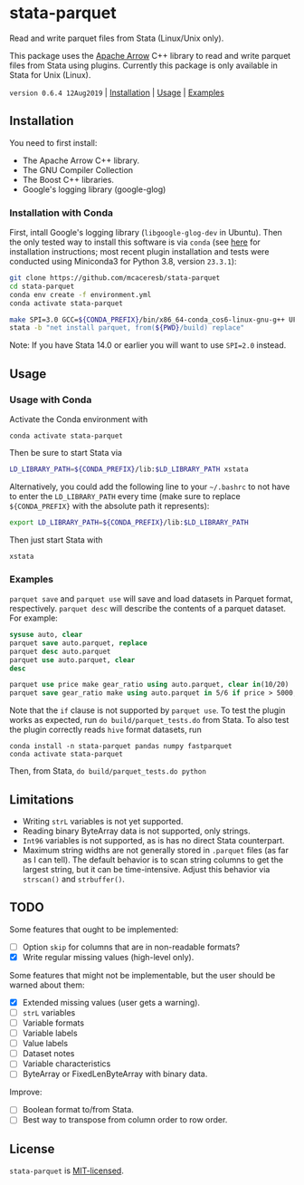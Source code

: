stata-parquet
=============

Read and write parquet files from Stata (Linux/Unix only).

This package uses the [Apache Arrow](https://github.com/apache/arrow)
C++ library to read and write parquet files from Stata using plugins.
Currently this package is only available in Stata for Unix (Linux).

`version 0.6.4 12Aug2019` | [Installation](#installation) | [Usage](#usage) | [Examples](#examples)

Installation
------------

You need to first install:

- The Apache Arrow C++ library.
- The GNU Compiler Collection
- The Boost C++ libraries.
- Google's logging library (google-glog)

### Installation with Conda

First, intall Google's logging library (`libgoogle-glog-dev` in Ubuntu). Then the only tested way to install this software is via `conda` (see [here](https://docs.conda.io/projects/conda/en/latest/user-guide/install/index.html) for installation instructions; most recent plugin installation and tests were conducted using Miniconda3 for Python 3.8, version `23.3.1`):

```bash
git clone https://github.com/mcaceresb/stata-parquet
cd stata-parquet
conda env create -f environment.yml
conda activate stata-parquet

make SPI=3.0 GCC=${CONDA_PREFIX}/bin/x86_64-conda_cos6-linux-gnu-g++ UFLAGS=-std=c++11 INCLUDE=${CONDA_PREFIX}/include LIBS=${CONDA_PREFIX}/lib all
stata -b "net install parquet, from(${PWD}/build) replace"
```

Note: If you have Stata 14.0 or earlier you will want to use `SPI=2.0` instead.

Usage
-----

### Usage with Conda

Activate the Conda environment with

```
conda activate stata-parquet
```

Then be sure to start Stata via
```bash
LD_LIBRARY_PATH=${CONDA_PREFIX}/lib:$LD_LIBRARY_PATH xstata
```

Alternatively, you could add the following line to your `~/.bashrc` to not have
to enter the `LD_LIBRARY_PATH` every time (make sure to replace
`${CONDA_PREFIX}` with the absolute path it represents):

```bash
export LD_LIBRARY_PATH=${CONDA_PREFIX}/lib:$LD_LIBRARY_PATH
```

Then just start Stata with

```
xstata
```

### Examples

`parquet save` and `parquet use` will save and load datasets in Parquet
format, respectively. `parquet desc` will describe the contents of a
parquet dataset. For example:

```stata
sysuse auto, clear
parquet save auto.parquet, replace
parquet desc auto.parquet
parquet use auto.parquet, clear
desc

parquet use price make gear_ratio using auto.parquet, clear in(10/20)
parquet save gear_ratio make using auto.parquet in 5/6 if price > 5000, replace
```

Note that the `if` clause is not supported by `parquet use`. To test the
plugin works as expected, run `do build/parquet_tests.do` from Stata. To
also test the plugin correctly reads `hive` format datasets, run

```
conda install -n stata-parquet pandas numpy fastparquet
conda activate stata-parquet
```

Then, from Stata, `do build/parquet_tests.do python`

Limitations
-----------

- Writing `strL` variables is not yet supported.
- Reading binary ByteArray data is not supported, only strings.
- `Int96` variables is not supported, as is has no direct Stata counterpart.
- Maximum string widths are not generally stored in `.parquet` files (as
  far as I can tell). The default behavior is to scan string columns
  to get the largest string, but it can be time-intensive. Adjust this
  behavior via `strscan()` and `strbuffer()`.

TODO
----

Some features that ought to be implemented:

- [ ] Option `skip` for columns that are in non-readable formats?
- [X] Write regular missing values (high-level only).

Some features that might not be implementable, but the user should be
warned about them:

- [X] Extended missing values (user gets a warning).
- [ ] `strL` variables
- [ ] Variable formats
- [ ] Variable labels
- [ ] Value labels
- [ ] Dataset notes
- [ ] Variable characteristics
- [ ] ByteArray or FixedLenByteArray with binary data.

Improve:

- [ ] Boolean format to/from Stata.
- [ ] Best way to transpose from column order to row order.

License
-------

`stata-parquet` is [MIT-licensed](https://github.com/mcaceresb/stata-parquet/blob/master/LICENSE).
